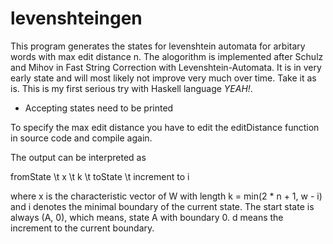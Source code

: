levenshteingen
==============

This program generates the states for levenshtein automata for arbitary words with max edit distance n. The alogorithm is implemented after Schulz and Mihov in Fast String Correction with Levenshtein-Automata. It is in very early state and will most likely not improve very much over time. Take it as is. This is my first serious try with Haskell language *YEAH!*.

- Accepting states need to be printed

To specify the max edit distance you have to edit the editDistance function in source code and compile again. 

The output can be interpreted as 

fromState \t x \t k \t toState \t increment to i

where x is the characteristic vector of W with length k = min(2 * n + 1, w - i) and i denotes the minimal boundary of the current state. The start state is always (A, 0), which means, state A with boundary 0. d means the increment to the current boundary. 
